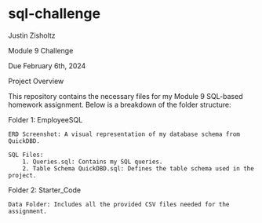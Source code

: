 # sql-challenge

Justin Zisholtz

Module 9 Challenge

Due February 6th, 2024

Project Overview

This repository contains the necessary files for my Module 9 SQL-based homework assignment. Below is a breakdown of the folder structure:

Folder 1: EmployeeSQL
 
	ERD Screenshot: A visual representation of my database schema from QuickDBD.
	
 	SQL Files:
    	1. Queries.sql: Contains my SQL queries.
    	2. Table Schema QuickDBD.sql: Defines the table schema used in the project.

Folder 2: Starter_Code
  	
   	Data Folder: Includes all the provided CSV files needed for the assignment.
